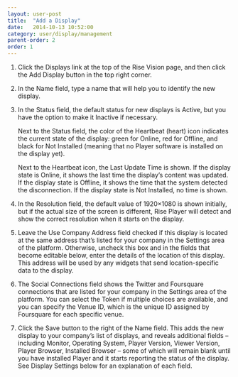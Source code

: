 ```yaml
---
layout: user-post
title:  "Add a Display"
date:   2014-10-13 10:52:00
category: user/display/management
parent-order: 2
order: 1
---
```




1. Click the Displays link at the top of the Rise Vision page, and then click the Add Display button in the top right corner.
2. In the Name field, type a name that will help you to identify the new display.  
3. In the Status field, the default status for new displays is Active, but you have the option to make it Inactive if necessary.  

	Next to the Status field, the color of the Heartbeat (heart) icon indicates the current state of the display: green for Online,  red for Offline, and black for Not Installed (meaning that no Player software is installed on the display yet).
    
    Next to the Heartbeat icon, the Last Update Time is shown.  If the display state is Online, it shows the last time the display’s content was updated.  If the display state is Offline, it shows the time that the system detected the disconnection.  If the display state is Not Installed, no time is shown.

4. In the Resolution field, the default value of 1920×1080 is shown initially, but if the actual size of the screen is different, Rise Player will detect and show the correct resolution when it starts on the display.

5. Leave the Use Company Address field checked if this display is located at the same address that’s listed for your company in the Settings area of the platform.  Otherwise, uncheck this box and in the fields that become editable below, enter the details of the location of this display.  This address will be used by any widgets that send location-specific data to the display.

6. The Social Connections field shows the Twitter and Foursquare connections that are listed for your company in the Settings area of the platform.  You can select the Token if multiple choices are available, and you can specify the Venue ID, which is the unique ID assigned by Foursquare for each specific venue.

7. Click the Save button to the right of the Name field.  This adds the new display to your company’s list of displays, and reveals additional fields – including Monitor, Operating System, Player Version, Viewer Version, Player Browser, Installed Browser – some of which will remain blank until you have installed Player and it starts reporting the status of the display.  See Display Settings below for an explanation of each field.

